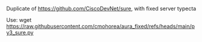 Duplicate of https://github.com/CiscoDevNet/sure, with fixed server typecta 

Use:
wget https://raw.githubusercontent.com/cmohorea/aura_fixed/refs/heads/main/py3_sure.py
